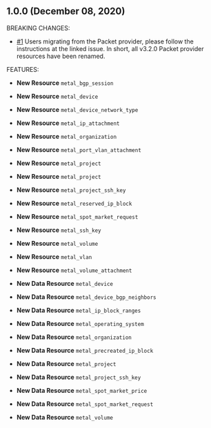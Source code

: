 ## 1.0.0 (December 08, 2020)

BREAKING CHANGES:

- [#1](https://github.com/equinix/terraform-provider-metal/issues/1)
  Users migrating from the Packet provider, please follow the instructions at
  the linked issue. In short, all v3.2.0 Packet provider resources have been
  renamed.

FEATURES:

- **New Resource** `metal_bgp_session`
- **New Resource** `metal_device`
- **New Resource** `metal_device_network_type`
- **New Resource** `metal_ip_attachment`
- **New Resource** `metal_organization`
- **New Resource** `metal_port_vlan_attachment`
- **New Resource** `metal_project`
- **New Resource** `metal_project`
- **New Resource** `metal_project_ssh_key`
- **New Resource** `metal_reserved_ip_block`
- **New Resource** `metal_spot_market_request`
- **New Resource** `metal_ssh_key`
- **New Resource** `metal_volume`
- **New Resource** `metal_vlan`
- **New Resource** `metal_volume_attachment`

- **New Data Resource** `metal_device`
- **New Data Resource** `metal_device_bgp_neighbors`
- **New Data Resource** `metal_ip_block_ranges`
- **New Data Resource** `metal_operating_system`
- **New Data Resource** `metal_organization`
- **New Data Resource** `metal_precreated_ip_block`
- **New Data Resource** `metal_project`
- **New Data Resource** `metal_project_ssh_key`
- **New Data Resource** `metal_spot_market_price`
- **New Data Resource** `metal_spot_market_request`
- **New Data Resource** `metal_volume`
